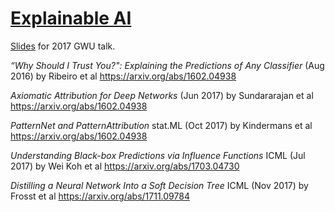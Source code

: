 # [Explainable AI](http://markibrahim.me/explainable-ai)

[Slides](http://markibrahim.me/explainable-ai) for 2017 GWU talk. 


*“Why Should I Trust You?": Explaining the Predictions of Any Classifier*
(Aug 2016) by Ribeiro et al
https://arxiv.org/abs/1602.04938

*Axiomatic Attribution for Deep Networks*
(Jun 2017) by Sundararajan et al
https://arxiv.org/abs/1602.04938


*PatternNet and PatternAttribution*
stat.ML (Oct 2017) by Kindermans et al
https://arxiv.org/abs/1602.04938


*Understanding Black-box Predictions via Influence Functions*
ICML (Jul 2017) by Wei Koh et al
https://arxiv.org/abs/1703.04730


*Distilling a Neural Network Into a Soft Decision Tree*
ICML (Nov 2017) by Frosst et al
https://arxiv.org/abs/1711.09784
